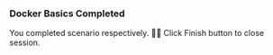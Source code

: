 ### Docker Basics Completed  
  
You completed scenario respectively. 👏🏻
Click Finish button to close session.  
